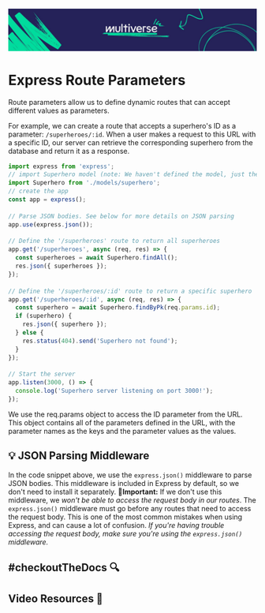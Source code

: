 ![MV Logo](/logo.jpg)

# Express Route Parameters
Route parameters allow us to define dynamic routes that can accept different values as parameters. 

For example, we can create a route that accepts a superhero's ID as a parameter: `/superheroes/:id`. When a user makes a request to this URL with a specific ID, our server can retrieve the corresponding superhero from the database and return it as a response.

```js
import express from 'express';
// import Superhero model (note: We haven't defined the model, just the server for this code snippet)
import Superhero from './models/superhero';
// create the app
const app = express();

// Parse JSON bodies. See below for more details on JSON parsing
app.use(express.json());

// Define the '/superheroes' route to return all superheroes
app.get('/superheroes', async (req, res) => {
  const superheroes = await Superhero.findAll();
  res.json({ superheroes });
});

// Define the '/superheroes/:id' route to return a specific superhero
app.get('/superheroes/:id', async (req, res) => {
  const superhero = await Superhero.findByPk(req.params.id);
  if (superhero) {
    res.json({ superhero });
  } else {
    res.status(404).send('Superhero not found');
  }
});

// Start the server
app.listen(3000, () => {
  console.log('Superhero server listening on port 3000!');
});
```

We use the req.params object to access the ID parameter from the URL. This object contains all of the parameters defined in the URL, with the parameter names as the keys and the parameter values as the values.

## 💡 JSON Parsing Middleware
In the code snippet above, we use the `express.json()` middleware to parse JSON bodies. This middleware is included in Express by default, so we don't need to install it separately.  🚨**Important:** If we don't use this middleware, we _won't be able to access the request body in our routes_.  The `express.json()` middleware must go before any routes that need to access the request body. This is one of the most common mistakes when using Express, and can cause a lot of confusion.  _If you're having trouble accessing the request body, make sure you're using the `express.json()` middleware._

## #checkoutTheDocs 🔍

## Video Resources 🎥

